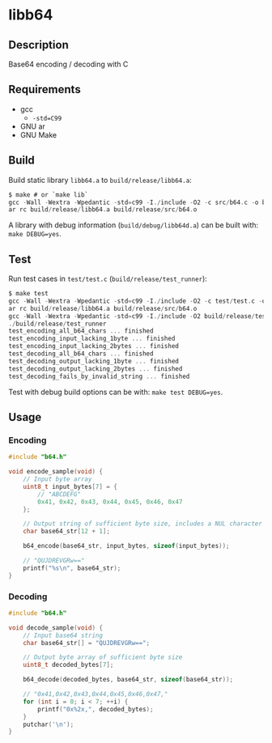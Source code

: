 # libb64

## Description

Base64 encoding / decoding with C

## Requirements

- gcc
    - `-std=C99`
- GNU ar
- GNU Make

## Build

Build static library `libb64.a` to `build/release/libb64.a`:

```c
$ make # or `make lib`
gcc -Wall -Wextra -Wpedantic -std=c99 -I./include -O2 -c src/b64.c -o build/release/src/b64.o
ar rc build/release/libb64.a build/release/src/b64.o
```

A library with debug information (`build/debug/libb64d.a`) can be built with: `make DEBUG=yes`.

## Test

Run test cases in `test/test.c` (`build/release/test_runner`):

```c
$ make test
gcc -Wall -Wextra -Wpedantic -std=c99 -I./include -O2 -c test/test.c -o build/release/test/test.o
ar rc build/release/libb64.a build/release/src/b64.o
gcc -Wall -Wextra -Wpedantic -std=c99 -I./include -O2 build/release/test/test.o -L./build/release -lb64 -o build/release/test_runner
./build/release/test_runner
test_encoding_all_b64_chars ... finished
test_encoding_input_lacking_1byte ... finished
test_encoding_input_lacking_2bytes ... finished
test_decoding_all_b64_chars ... finished
test_decoding_output_lacking_1byte ... finished
test_decoding_output_lacking_2bytes ... finished
test_decoding_fails_by_invalid_string ... finished
```

Test with debug build options can be with: `make test DEBUG=yes`.

## Usage

### Encoding

```c
#include "b64.h"

void encode_sample(void) {
    // Input byte array
    uint8_t input_bytes[7] = {
        // "ABCDEFG"
        0x41, 0x42, 0x43, 0x44, 0x45, 0x46, 0x47
    };

    // Output string of sufficient byte size, includes a NUL character ('\0')
    char base64_str[12 + 1];

    b64_encode(base64_str, input_bytes, sizeof(input_bytes));

    // "QUJDREVGRw=="
    printf("%s\n", base64_str);
}
```

### Decoding

```c
#include "b64.h"

void decode_sample(void) {
    // Input base64 string
    char base64_str[] = "QUJDREVGRw==";

    // Output byte array of sufficient byte size
    uint8_t decoded_bytes[7];

    b64_decode(decoded_bytes, base64_str, sizeof(base64_str));

    // "0x41,0x42,0x43,0x44,0x45,0x46,0x47,"
    for (int i = 0; i < 7; ++i) {
        printf("0x%2x,", decoded_bytes);
    }
    putchar('\n');
}
```
